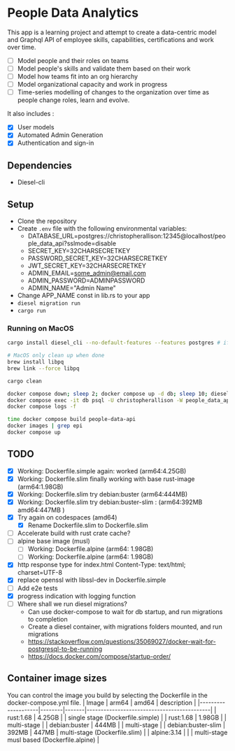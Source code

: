 # People Data Analytics

This app is a learning project and attempt to create a data-centric model and Graphql API of employee skills, capabilities, certifications and work over time.

- [ ] Model people and their roles on teams
- [ ] Model people's skills and validate them based on their work
- [ ] Model how teams fit into an org hierarchy
- [ ] Model organizational capacity and work in progress
- [ ] Time-series modelling of changes to the organization over time as people change roles, learn and evolve.

It also includes :
- [x] User models
- [x] Automated Admin Generation
- [x] Authentication and sign-in

## Dependencies

- Diesel-cli

## Setup

- Clone the repository
- Create `.env` file with the following environmental variables:
  - DATABASE_URL=postgres://christopherallison:12345@localhost/people_data_api?sslmode=disable
  - SECRET_KEY=32CHARSECRETKEY
  - PASSWORD_SECRET_KEY=32CHARSECRETKEY
  - JWT_SECRET_KEY=32CHARSECRETKEY
  - ADMIN_EMAIL=some_admin@email.com 
  - ADMIN_PASSWORD=ADMINPASSWORD
  - ADMIN_NAME="Admin Name"
- Change APP_NAME const in lib.rs to your app
- `diesel migration run`
- `cargo run`

### Running on MacOS

```bash
cargo install diesel_cli --no-default-features --features postgres # if not already installed

# MacOS only clean up when done
brew install libpq
brew link --force libpq

cargo clean

docker compose down; sleep 2; docker compose up -d db; sleep 10; diesel migration run
docker compose exec -it db psql -U christopherallison -W people_data_api
docker compose logs -f

time docker compose build people-data-api
docker images | grep epi
docker compose up
```

## TODO

- [x] Working: Dockerfile.simple again: worked (arm64:4.25GB)
- [x] Working: Dockerfile.slim finally working with base rust-image (arm64:1.98GB)
- [x] Working: Dockerfile.slim try debian:buster (arm64:444MB)
- [x] Working: Dockerfile.slim try debian:buster-slim : (arm64:392MB amd64:447MB )
- [x] Try again on codespaces (amd64)
  - [x] Rename Dockerfile.slim to Dockerfile.slim

- [ ] Accelerate build with rust crate cache?
- [ ] alpine base image (musl)
  - [ ] Working: Dockerfile.alpine (arm64: 1.98GB)
  - [ ] Working: Dockerfile.alpine (arm64: 1.98GB)
- [x] http response type for index.html Content-Type: text/html; charset=UTF-8
- [x] replace openssl with libssl-dev in Dockerfile.simple
- [ ] Add e2e tests
- [x] progress indication with logging function
- [ ] Where shall we run diesel migrations?
  - Can use docker-compose to wait for db startup, and run migrations to completion
  - Create a diesel container, with migrations folders mounted, and run migrations
  - https://stackoverflow.com/questions/35069027/docker-wait-for-postgresql-to-be-running
  - https://docs.docker.com/compose/startup-order/

## Container image sizes

You can control the image you build by selecting the Dockerfile in the docker-compose.yml file.
| Image              | arm64  | amd64 | description                                |
|--------------------|--------|-------|--------------------------------------------|
| rust:1.68          | 4.25GB |       | single stage (Dockerfile.simple)           |
| rust:1.68          | 1.98GB |       | multi-stage                                |
| debian:buster      | 444MB  |       | multi-stage                                |
| debian:buster-slim | 392MB  | 447MB | multi-stage (Dockerfile.slim)              |
| alpine:3.14        |        |       | multi-stage musl based (Dockerfile.alpine) |